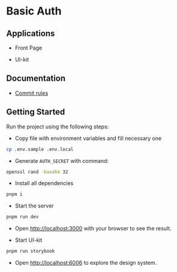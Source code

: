 # Basic Auth

## Applications

- Front Page

- UI-kit
  
## Documentation

- [Commit rules](./docs/commitlint.md)

## Getting Started

Run the project using the following steps:

- Copy file with environment variables and fill necessary one

```sh
cp .env.sample .env.local
```

- Generate `AUTH_SECRET` with command:
  
```sh
openssl rand -base64 32
```

- Install all dependencies

```sh
pnpm i
```

- Start the server

```sh
pnpm run dev
```

- Open [http://localhost:3000](http://localhost:3000) with your browser to see the result.

- Start UI-kit

```sh
pnpm run storybook
```

- Open [http://localhost:6006](http://localhost:6006) to explore the design system.
